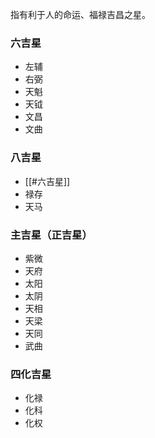 指有利于人的命运、福禄吉昌之星。

### 六吉星

- 左辅
- 右弼
- 天魁
- 天钺
- 文昌
- 文曲

### 八吉星

- [[#六吉星]]
- 禄存
- 天马

### 主吉星（正吉星）

- 紫微
- 天府
- 太阳
- 太阴
- 天相
- 天梁
- 天同
- 武曲

### 四化吉星

- 化禄
- 化科
- 化权
